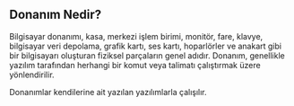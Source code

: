## Donanım Nedir?

Bilgisayar donanımı, kasa, merkezi işlem birimi, monitör, fare, klavye, bilgisayar veri depolama, grafik kartı, ses kartı, hoparlörler ve anakart gibi bir bilgisayarı oluşturan fiziksel parçaların genel adıdır. Donanım, genellikle yazılım tarafından herhangi bir komut veya talimatı çalıştırmak üzere yönlendirilir.​

Donanımlar kendilerine ait yazılan yazılımlarla çalışılır.​
